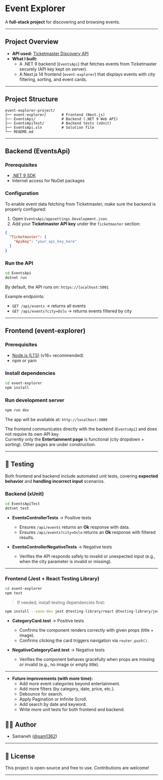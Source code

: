 
# Event Explorer

A **full-stack project** for discovering and browsing events.

---

## Project Overview

* **API used:** [Ticketmaster Discovery API](https://developer.ticketmaster.com/products-and-docs/apis/discovery-api/)
* **What I built:**
  * A .NET 9 backend (`EventsApi`) that fetches events from Ticketmaster securely (API key kept on server).
  * A Next.js 14 frontend (`event-explorer`) that displays events with city filtering, sorting, and event cards.


---

## Project Structure

```
event-explorer-project/
├── event-explorer/       # Frontend (Next.js)
├── EventsApi/            # Backend (.NET 9 Web API)
├── EventsApiTest/        # Backend tests (xUnit)
├── EventsApi.sln         # Solution file
└── README.md
```

---

## Backend (EventsApi)

### Prerequisites

* [.NET 9 SDK](https://dotnet.microsoft.com/en-us/download/dotnet/9.0)
* Internet access for NuGet packages

### Configuration

To enable event data fetching from Ticketmaster, make sure the backend is properly configured:

1. Open `EventsApi/appsettings.Development.json`.
2. Add your **Ticketmaster API key** under the `Ticketmaster` section:

```json
{
  "Ticketmaster": {
    "ApiKey": "your_api_key_here"
  }
}
```

### Run the API

```bash
cd EventsApi
dotnet run
```

By default, the API runs on:
`https://localhost:5001`

Example endpoints:

* `GET /api/events` → returns all events
* `GET /api/events?city=Oslo` → returns events filtered by city

---

## Frontend (event-explorer)

### Prerequisites

* [Node.js (LTS)](https://nodejs.org/en) (v18+ recommended)
* npm or yarn

### Install dependencies

```bash
cd event-explorer
npm install
```

### Run development server

```bash
npm run dev
```

The app will be available at:
`http://localhost:3000`

The frontend communicates directly with the backend (`EventsApi`) and does not require its own API key.  
Currently only the **Entertainment page** is functional (city dropdown + sorting). Other pages are under construction.

---

## 🧪 Testing

Both frontend and backend include automated unit tests, covering **expected behavior** and **handling incorrect input** scenarios.

### Backend (xUnit)

```bash
cd EventsApiTest
dotnet test
```

* **EventsControllerTests** → Positive tests  
  * Ensures `/api/events` returns an **Ok** response with data.  
  * Ensures `/api/events?city=Oslo` returns an **Ok** response with filtered results.

* **EventsControllerNegativeTests** → Negative tests  
  * Verifies the API responds safely to invalid or unexpected input (e.g., when the city parameter is invalid or missing).

---

### Frontend (Jest + React Testing Library)

```bash
cd event-explorer
npm test
```

> If needed, install testing dependencies first:

```bash
npm install --save-dev jest @testing-library/react @testing-library/jest-dom
```

* **CategoryCard.test** → Positive tests  
  * Confirms the component renders correctly with given props (title + image).  
  * Confirms clicking the card triggers navigation via `router.push()`.

* **NegativeCategoryCard.test** → Negative tests  
  * Verifies the component behaves gracefully when props are missing or invalid (e.g., no image or empty title).

---
* **Future improvements (with more time):**
  * Add more event categories beyond entertainment.
  * Add more filters (by category, date, price, etc.).
  * Debounce for search.
  * Apply Pagination or Infinite Scroll.
  * Add search by date and keyword.
  * Write more unit tests for both frontend and backend.

## 👩‍💻 Author

* Samaneh ([@sam1362](https://github.com/sam1362))

---

## 📄 License

This project is open-source and free to use. Contributions are welcome!

---
